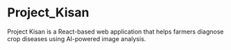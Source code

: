# Project_Kisan
Project Kisan is a React-based web application that helps farmers diagnose crop diseases using AI-powered image analysis.
